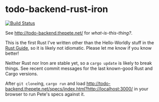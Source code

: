 # todo-backend-rust-iron

[![Build Status](https://travis-ci.org/duelinmarkers/todo-backend-rust-iron.svg?branch=master)](https://travis-ci.org/duelinmarkers/todo-backend-rust-iron)

See http://todo-backend.thepete.net/ for *what-is-this-thing?*.

This is the first Rust I've written other than the Hello-Worldly stuff in the
[Rust Guide](http://doc.rust-lang.org/guide.html), so it is likely not
idiomatic.
Please let me know if you know better!

Neither Rust nor Iron are stable yet, so a `cargo update` is likely to break
things.
See recent commit messages for the last known-good Rust and Cargo versions.

After `git clone`ing, `cargo run` and load
http://todo-backend.thepete.net/specs/index.html?http://localhost:3000/ in your
browser to run Pete's specs against it.
